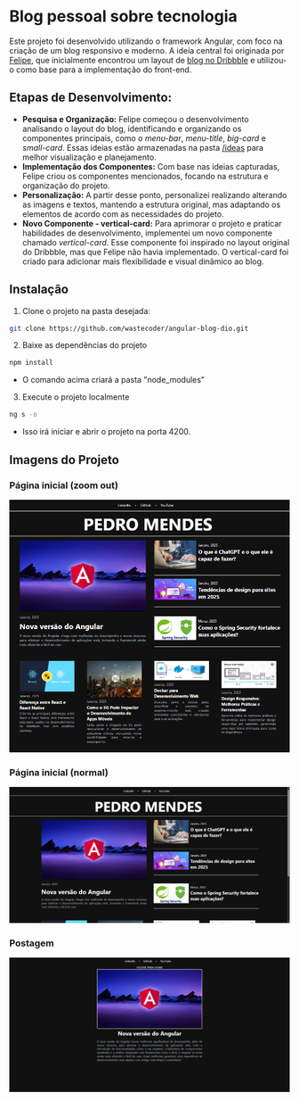 # Blog pessoal sobre tecnologia
Este projeto foi desenvolvido utilizando o framework Angular, com foco na criação de um blog responsivo e moderno. A ideia central foi originada por [Felipe](https://github.com/felipeAguiarCode/angular-blog), que inicialmente encontrou um layout de [blog no Dribbble](https://dribbble.com/shots/18089191-Blog-Layout) e utilizou-o como base para a implementação do front-end.

## Etapas de Desenvolvimento:
- **Pesquisa e Organização:** Felipe começou o desenvolvimento analisando o layout do blog, identificando e organizando os componentes principais, como o _menu-bar_, _menu-title_, _big-card_ e _small-card_. Essas ideias estão armazenadas na pasta [/ideas](https://github.com/wastecoder/angular-blog-dio/tree/main/.ideas) para melhor visualização e planejamento.
- **Implementação dos Componentes:** Com base nas ideias capturadas, Felipe criou os componentes mencionados, focando na estrutura e organização do projeto.
- **Personalização:** A partir desse ponto, personalizei realizando alterando as imagens e textos, mantendo a estrutura original, mas adaptando os elementos de acordo com as necessidades do projeto.
- **Novo Componente - vertical-card:** Para aprimorar o projeto e praticar habilidades de desenvolvimento, implementei um novo componente chamado _vertical-card_. Esse componente foi inspirado no layout original do Dribbble, mas que Felipe não havia implementado. O vertical-card foi criado para adicionar mais flexibilidade e visual dinâmico ao blog.


## Instalação
1. Clone o projeto na pasta desejada:
```bash
git clone https://github.com/wastecoder/angular-blog-dio.git
```
2. Baixe as dependências do projeto
```bash
npm install
```
  - O comando acima criará a pasta "node_modules"
3. Execute o projeto localmente
```bash
ng s -o
```
  - Isso irá iniciar e abrir o projeto na porta 4200.

## Imagens do Projeto

### Página inicial (zoom out)
![Página inicial com zoom out](.ideas/1-Homepage-(zoom-out).png)

### Página inicial (normal)
![Página inicial normal](.ideas/2-Homepage-(normal).png)

### Postagem
![Postagem](.ideas/3-Post.png)

